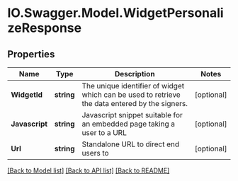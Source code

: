 # IO.Swagger.Model.WidgetPersonalizeResponse
## Properties

Name | Type | Description | Notes
------------ | ------------- | ------------- | -------------
**WidgetId** | **string** | The unique identifier of widget which can be used to retrieve the data entered by the signers. | [optional] 
**Javascript** | **string** | Javascript snippet suitable for an embedded page taking a user to a URL | [optional] 
**Url** | **string** | Standalone URL to direct end users to | [optional] 

[[Back to Model list]](../README.md#documentation-for-models) [[Back to API list]](../README.md#documentation-for-api-endpoints) [[Back to README]](../README.md)

